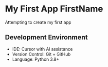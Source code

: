 # My First App FirstName
Attempting to create my first app

## Development Environment
- IDE: Cursor with AI assistance
- Version Control: Git + GitHub
- Language: Python 3.8+
